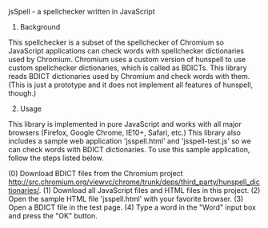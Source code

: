 jsSpell - a spellchecker written in JavaScript

1. Background

This spellchecker is a subset of the spellchecker of Chromium so JavaScript applications can check words with spellchecker dictionaries used by Chromium. Chromium uses a custom version of hunspell to use custom spellchecker dictionaries, which is called as BDICTs. This library reads BDICT dictionaries used by Chromium and check words with them. (This is just a prototype and it does not implement all features of hunspell, though.)

2. Usage

This library is implemented in pure JavaScript and works with all major browsers (Firefox, Google Chrome, IE10+, Safari, etc.) This library also includes a sample web application 'jsspell.html' and 'jsspell-test.js' so we can check words with BDICT dictionaries. To use this sample application, follow the steps listed below.

(0) Download BDICT files from the Chromium project <http://src.chromium.org/viewvc/chrome/trunk/deps/third_party/hunspell_dictionaries/>.
(1) Download all JavaScript files and HTML files in this project.
(2) Open the sample HTML file 'jsspell.html' with your favorite browser.
(3) Open a BDICT file in the test page.
(4) Type a word in the "Word" input box and press the "OK" button.
